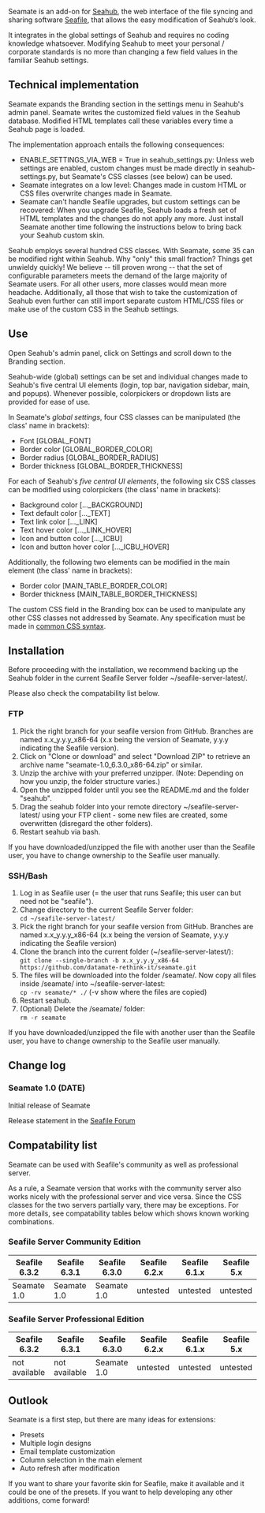 Seamate is an add-on for [Seahub](https://github.com/haiwen/seahub), the web interface of the file syncing and sharing software [Seafile](https://github.com/haiwen/seafile), that allows the easy modification of Seahub‘s look.

It integrates in the global settings of Seahub and requires no coding knowledge whatsoever. Modifying Seahub to meet your personal / corporate standards is no more than changing a few field values in the familiar Seahub settings.

## Technical implementation
Seamate expands the Branding section in the settings menu in Seahub's admin panel. Seamate writes the customized field values in the Seahub database. Modified HTML templates call these variables every time a Seahub page is loaded.

The implementation approach entails the following consequences:
* ENABLE_SETTINGS_VIA_WEB = True in seahub_settings.py: Unless web settings are enabled, custom changes must be made directly in seahub-settings.py, but Seamate's CSS classes (see below) can be used.
* Seamate integrates on a low level: Changes made in custom HTML or CSS files overwrite changes made in Seamate.
* Seamate can't handle Seafile upgrades, but custom settings can be recovered: When you upgrade Seafile, Seahub loads a fresh set of HTML templates and the changes do not apply any more. Just install Seamate another time following the instructions below to bring back your Seahub custom skin.

Seahub employs several hundred CSS classes. With Seamate, some 35 can be modified right within Seahub. Why "only" this small fraction? Things get unwieldy quickly! We believe -- till proven wrong -- that the set of configurable parameters meets the demand of the large majority of Seamate users. For all other users, more classes would mean more headache. Additionally, all those that wish to take the customization of Seahub even further can still import separate custom HTML/CSS files or make use of the custom CSS in the Seahub settings.

## Use
Open Seahub's admin panel, click on Settings and scroll down to the Branding section.

Seahub-wide (global) settings can be set and individual changes made to Seahub's five central UI elements (login, top bar, navigation sidebar, main, and popups). Whenever possible, colorpickers or dropdown lists are provided for ease of use.

In Seamate's *global settings*, four CSS classes can be manipulated (the class' name in brackets):
* Font                          [GLOBAL\_FONT]
* Border color                  [GLOBAL\_BORDER\_COLOR]
* Border radius                 [GLOBAL\_BORDER\_RADIUS]
* Border thickness              [GLOBAL\_BORDER\_THICKNESS]

For each of Seahub's *five central UI elements*, the following six CSS classes can be modified using colorpickers (the class' name in brackets):
* Background color              [...\_BACKGROUND]
* Text default color            [...\_TEXT]
* Text link color               [...\_LINK]
* Text hover color              [...\_LINK\_HOVER]
* Icon and button color         [...\_ICBU]
* Icon and button hover color   [...\_ICBU_HOVER]

Additionally, the following two elements can be modified in the main element (the class' name in brackets):
* Border color                  [MAIN_TABLE_BORDER_COLOR]
* Border thickness              [MAIN_TABLE_BORDER_THICKNESS]

The custom CSS field in the Branding box can be used to manipulate any other CSS classes not addressed by Seamate. Any specification must be made in [common CSS syntax](https://www.w3schools.com/css/css_syntax.asp).

## Installation
Before proceeding with the installation, we recommend backing up the Seahub folder in the current Seafile Server folder ~/seafile-server-latest/.

Please also check the compatability list below.

### FTP
1. Pick the right branch for your seafile version from GitHub. Branches are named x.x_y.y.y_x86-64 (x.x being the version of Seamate, y.y.y indicating the Seafile version).
2. Click on "Clone or download" and select "Download ZIP" to retrieve an archive name "seamate-1.0_6.3.0_x86-64.zip" or similar.
3. Unzip the archive with your preferred unzipper. (Note: Depending on how you unzip, the folder structure varies.)
4. Open the unzipped folder until you see the README.md and the folder "seahub".
5. Drag the seahub folder into your remote directory ~/seafile-server-latest/ using your FTP client - some new files are created, some overwritten (disregard the other folders).
6. Restart seahub via bash.

If you have downloaded/unzipped the file with another user than the Seafile user, you have to change ownership to the Seafile user manually.

### SSH/Bash
1. Log in as Seafile user (= the user that runs Seafile; this user can but need not be "seafile").
2. Change directory to the current Seafile Server folder:  
```cd ~/seafile-server-latest/```
3. Pick the right branch for your seafile version from GitHub. Branches are named x.x_y.y.y_x86-64 (x.x being the version of Seamate, y.y.y indicating the Seafile version)
4. Clone the branch into the current folder (~/seafile-server-latest/):   
```git clone --single-branch -b x.x_y.y.y_x86-64 https://github.com/datamate-rethink-it/seamate.git```
5. The files will be downloaded into the folder /seamate/. Now copy all files inside /seamate/ into ~/seafile-server-latest:   
```cp -rv seamate/* ./``` (-v show where the files are copied)
6. Restart seahub.
7. (Optional) Delete the /seamate/ folder:   
```rm -r seamate```

If you have downloaded/unzipped the file with another user than the Seafile user, you have to change ownership to the Seafile user manually.

## Change log
### Seamate 1.0 (DATE)
Initial release of Seamate

Release statement in the [Seafile Forum](...)


## Compatability list
Seamate can be used with Seafile's community as well as professional server.

As a rule, a Seamate version that works with the community server also works nicely with the professional server and vice versa. Since the CSS classes for the two servers partially vary, there may be exceptions. For more details, see compatability tables below which shows known working combinations.

### Seafile Server Community Edition

| Seafile 6.3.2     | Seafile 6.3.1     | Seafile 6.3.0       | Seafile 6.2.x       | Seafile 6.1.x       | Seafile 5.x       |
| ----              | -----             | ----                | ---                 | ---                 | ---               |
| Seamate 1.0       | Seamate 1.0       | Seamate 1.0         | untested            | untested            | untested          |     

### Seafile Server Professional Edition

| Seafile 6.3.2     | Seafile 6.3.1     | Seafile 6.3.0       | Seafile 6.2.x     | Seafile 6.1.x       | Seafile 5.x         |
| ----              | -----             | ----               | ----             | ---                | ---                 |
| not available     | not available     | Seamate 1.0         | untested          | untested            | untested            |      

## Outlook
Seamate is a first step, but there are many ideas for extensions:
* Presets
* Multiple login designs
* Email template customization
* Column selection in the main element
* Auto refresh after modification

If you want to share your favorite skin for Seafile, make it available and it could be one of the presets. If you want to help developing any other additions, come forward!
